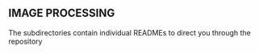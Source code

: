 ## IMAGE PROCESSING

The subdirectories contain individual READMEs to direct you through the repository